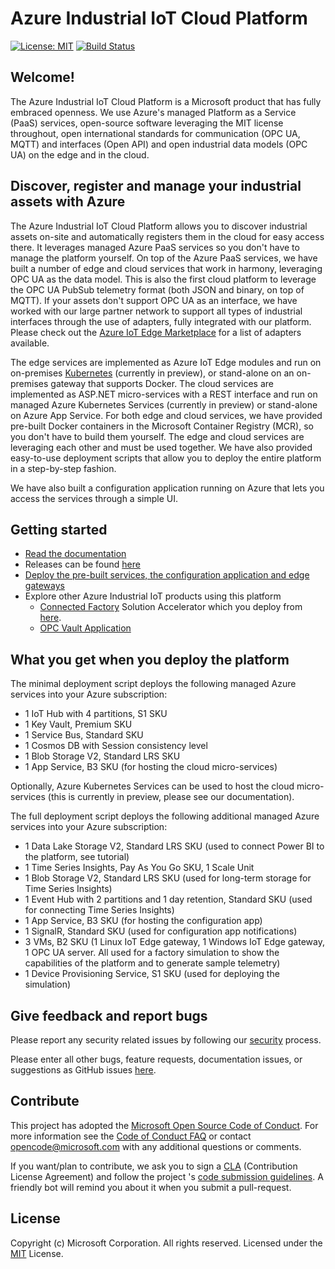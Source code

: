 # Azure Industrial IoT Cloud Platform

[![License: MIT](https://img.shields.io/badge/License-MIT-yellow.svg)](https://opensource.org/licenses/MIT) [![Build Status](https://msazure.visualstudio.com/One/_apis/build/status/Custom/Azure_IOT/Industrial/Components/Azure.Industrial-IoT?branchName=master)](https://msazure.visualstudio.com/One/_build/latest?definitionId=86580&branchName=master)

## Welcome!

The Azure Industrial IoT Cloud Platform is a Microsoft product that has fully embraced openness. We use Azure's managed Platform as a Service (PaaS) services, open-source software leveraging the MIT license throughout, open international standards for communication (OPC UA, MQTT) and interfaces (Open API) and open industrial data models (OPC UA) on the edge and in the cloud.

## Discover, register and manage your industrial assets with Azure

The Azure Industrial IoT Cloud Platform allows you to discover industrial assets on-site and automatically registers them in the cloud for easy access there. It leverages managed Azure PaaS services so you don't have to manage the platform yourself. On top of the Azure PaaS services, we have built a number of edge and cloud services that work in harmony, leveraging OPC UA as the data model. This is also the first cloud platform to leverage the OPC UA PubSub telemetry format (both JSON and binary, on top of MQTT). If your assets don't support OPC UA as an interface, we have worked with our large partner network to support all types of industrial interfaces through the use of adapters, fully integrated with our platform. Please check out the [Azure IoT Edge Marketplace](https://azuremarketplace.microsoft.com/en-us/marketplace/apps/category/internet-of-things?page=1&subcategories=iot-edge-modules) for a list of adapters available.

The edge services are implemented as Azure IoT Edge modules and run on on-premises [Kubernetes](https://docs.microsoft.com/en-us/azure/iot-edge/how-to-install-iot-edge-kubernetes) (currently in preview), or stand-alone on an on-premises gateway that supports Docker. The  cloud services are implemented as ASP.NET micro-services with a REST interface and run on managed Azure Kubernetes Services (currently in preview) or stand-alone on Azure App Service. For both edge and cloud services, we have provided pre-built Docker containers in the Microsoft Container Registry (MCR), so you don't have to build them yourself. The edge and cloud services are leveraging each other and must be used together. We have also provided easy-to-use deployment scripts that allow you to deploy the entire platform in a step-by-step fashion.

We have also built a configuration application running on Azure that lets you access the services through a simple UI.

## Getting started

- [Read the documentation](https://azure.github.io/Industrial-IoT/)
- Releases can be found [here](https://github.com/Azure/Industrial-IoT/releases)
- [Deploy the pre-built services, the configuration application and edge gateways](docs/deploy/readme.md)
- Explore other Azure Industrial IoT products using this platform
  - [Connected Factory](https://github.com/Azure/Azure-IoT-Connected-Factory) Solution Accelerator which you deploy from [here](https://www.azureiotsolutions.com/Accelerators).
  - [OPC Vault Application](https://github.com/Azure/azure-iiot-opc-vault-service/tree/master/app)

## What you get when you deploy the platform

The minimal deployment script deploys the following managed Azure services into your Azure subscription:

- 1 IoT Hub with 4 partitions, S1 SKU
- 1 Key Vault, Premium SKU
- 1 Service Bus, Standard SKU
- 1 Cosmos DB with Session consistency level
- 1 Blob Storage V2, Standard LRS SKU
- 1 App Service, B3 SKU (for hosting the cloud micro-services)

Optionally, Azure Kubernetes Services can be used to host the cloud micro-services (this is currently in preview, please see our documentation).

The full deployment script deploys the following additional managed Azure services into your Azure subscription:

- 1 Data Lake Storage V2, Standard LRS SKU (used to connect Power BI to the platform, see tutorial)
- 1 Time Series Insights, Pay As You Go SKU, 1 Scale Unit
- 1 Blob Storage V2, Standard LRS SKU (used for long-term storage for Time Series Insights)
- 1 Event Hub with 2 partitions and 1 day retention, Standard SKU (used for connecting Time Series Insights)
- 1 App Service, B3 SKU (for hosting the configuration app)
- 1 SignalR, Standard SKU (used for configuration app notifications)
- 3 VMs, B2 SKU (1 Linux IoT Edge gateway, 1 Windows IoT Edge gateway, 1 OPC UA server. All used for a factory simulation to show the capabilities of the platform and to generate sample telemetry)
- 1 Device Provisioning Service, S1 SKU (used for deploying the simulation)

## Give feedback and report bugs

Please report any security related issues by following our [security](security.md) process.

Please enter all other bugs, feature requests, documentation issues, or suggestions as GitHub issues [here](https://github.com/Azure/Industrial-IoT/issues).

## Contribute

This project has adopted the [Microsoft Open Source Code of Conduct](https://opensource.microsoft.com/codeofconduct).  For more information see the [Code of Conduct FAQ](https://opensource.microsoft.com/codeofconduct/faq) or contact [opencode@microsoft.com](mailto:opencode@microsoft.com) with any additional questions or comments.

If you want/plan to contribute, we ask you to sign a [CLA](https://cla.microsoft.com/) (Contribution License Agreement) and follow the project 's [code submission guidelines](contributing.md). A friendly bot will remind you about it when you submit a pull-request.

## License

Copyright (c) Microsoft Corporation. All rights reserved.
Licensed under the [MIT](LICENSE) License.  
